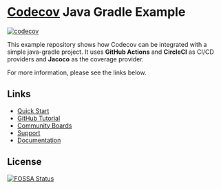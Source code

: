 # [Codecov](https://codecov.io) Java Gradle Example
[![codecov](https://codecov.io/github/li-guohao/example-java-gradle/branch/main/graph/badge.svg?token=jotejZaRVK)](https://app.codecov.io/github/li-guohao/example-java-gradle)

This example repository shows how Codecov can be integrated with a simple java-gradle project. It uses **GitHub Actions** and **CircleCI** as CI/CD providers and **Jacoco** as the coverage provider.

For more information, please see the links below.

## Links
- [Quick Start](https://docs.codecov.com/docs/quick-start)
- [GitHub Tutorial](https://docs.codecov.com/docs/github-tutorial)
- [Community Boards](https://community.codecov.io)
- [Support](https://codecov.io/support)
- [Documentation](https://docs.codecov.io)

## License
[![FOSSA Status](https://app.fossa.com/api/projects/git%2Bgithub.com%2Fcodecov%2Fexample-java-gradle.svg?type=large)](https://app.fossa.com/projects/git%2Bgithub.com%2Fcodecov%2Fexample-java-gradle?ref=badge_large)
